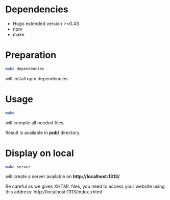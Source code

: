 # Dependencies

  * Hugo extended version >=0.43
  * npm
  * make

# Preparation

```bash
make dependencies
```

will install npm dependencies.

# Usage

```bash
make
```

will compile all needed files.

Result is available in **pub/** directory.

# Display on local

```bash
make server
```

will create a server available on **http://localhost:1313/**

Be careful as we gives XHTML files, you need to access your website using this address: http://localhost:1313/index.xhtml 

